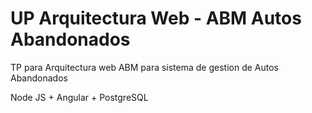 # UP Arquitectura Web - ABM Autos Abandonados

TP para Arquitectura web
ABM para sistema de gestion de Autos Abandonados

Node JS + Angular + PostgreSQL
